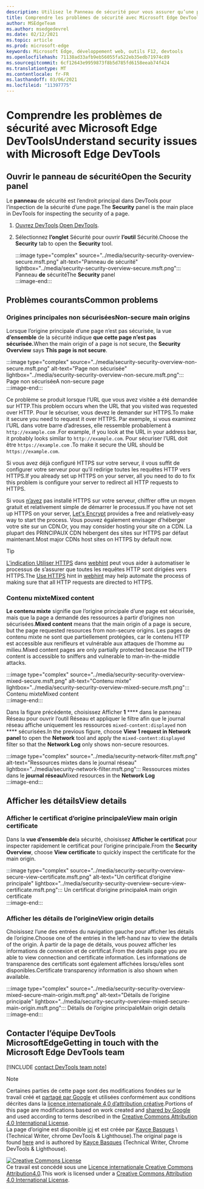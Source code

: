 ```yaml
---
description: Utilisez le Panneau de sécurité pour vous assurer qu’une page est entièrement protégée par HTTPS.
title: Comprendre les problèmes de sécurité avec Microsoft Edge DevTools
author: MSEdgeTeam
ms.author: msedgedevrel
ms.date: 02/12/2021
ms.topic: article
ms.prod: microsoft-edge
keywords: Microsoft Edge, développement web, outils F12, devtools
ms.openlocfilehash: 71138ad33afb9eb56055fa522eb35edb71974c89
ms.sourcegitcommit: 6cf12643e9959873f8b5d785fd6158eeab74f424
ms.translationtype: MT
ms.contentlocale: fr-FR
ms.lasthandoff: 03/06/2021
ms.locfileid: "11397775"
---
```

<!-- Copyright Kayce Basques 

   Licensed under the Apache License, Version 2.0 (the "License");
   you may not use this file except in compliance with the License.
   You may obtain a copy of the License at

       https://www.apache.org/licenses/LICENSE-2.0

   Unless required by applicable law or agreed to in writing, software
   distributed under the License is distributed on an "AS IS" BASIS,
   WITHOUT WARRANTIES OR CONDITIONS OF ANY KIND, either express or implied.
   See the License for the specific language governing permissions and
   limitations under the License.  -->  

# <a name="understand-security-issues-with-microsoft-edge-devtools"></a><span data-ttu-id="92418-104">Comprendre les problèmes de sécurité avec Microsoft Edge DevTools</span><span class="sxs-lookup"><span data-stu-id="92418-104">Understand security issues with Microsoft Edge DevTools</span></span>  

  

<!--Use the **Security** Panel in [Microsoft Edge DevTools][MicrosoftEdgeDevTools] to make sure HTTPS is properly implemented on a page.  Navigate to **Why HTTPS Matters** to learn why every website should be protected with HTTPS, even sites that do not handle sensitive user data.  -->  

<!--todo: add section when why-https is available -->  

## <a name="open-the-security-panel"></a><span data-ttu-id="92418-105">Ouvrir le panneau de sécurité</span><span class="sxs-lookup"><span data-stu-id="92418-105">Open the Security panel</span></span>  

<span data-ttu-id="92418-106">Le **panneau** de sécurité est l’endroit principal dans DevTools pour l’inspection de la sécurité d’une page.</span><span class="sxs-lookup"><span data-stu-id="92418-106">The **Security** panel is the main place in DevTools for inspecting the security of a page.</span></span>  

1.  <span data-ttu-id="92418-107">[Ouvrez DevTools][DevToolsOpen].</span><span class="sxs-lookup"><span data-stu-id="92418-107">[Open DevTools][DevToolsOpen].</span></span>  
1.  <span data-ttu-id="92418-108">Sélectionnez **l’onglet** Sécurité pour ouvrir **l’outil** Sécurité.</span><span class="sxs-lookup"><span data-stu-id="92418-108">Choose the **Security** tab to open the **Security** tool.</span></span>  
    
    :::image type="complex" source="../media/security-security-overview-secure.msft.png" alt-text="Panneau de sécurité" lightbox="../media/security-security-overview-secure.msft.png":::
       <span data-ttu-id="92418-110">Panneau **de** sécurité</span><span class="sxs-lookup"><span data-stu-id="92418-110">The **Security** panel</span></span>  
    :::image-end:::  
    
## <a name="common-problems"></a><span data-ttu-id="92418-111">Problèmes courants</span><span class="sxs-lookup"><span data-stu-id="92418-111">Common problems</span></span>  

### <a name="non-secure-main-origins"></a><span data-ttu-id="92418-112">Origines principales non sécurisées</span><span class="sxs-lookup"><span data-stu-id="92418-112">Non-secure main origins</span></span>  

<span data-ttu-id="92418-113">Lorsque l’origine principale d’une page n’est pas sécurisée, la vue **d’ensemble** de la sécurité indique **que cette page n’est pas sécurisée.**</span><span class="sxs-lookup"><span data-stu-id="92418-113">When the main origin of a page is not secure, the **Security Overview** says **This page is not secure**.</span></span>  

:::image type="complex" source="../media/security-security-overview-non-secure.msft.png" alt-text="Page non sécurisée" lightbox="../media/security-security-overview-non-secure.msft.png":::
   <span data-ttu-id="92418-115">Page non sécurisée</span><span class="sxs-lookup"><span data-stu-id="92418-115">A non-secure page</span></span>  
:::image-end:::  

<span data-ttu-id="92418-116">Ce problème se produit lorsque l’URL que vous avez visitée a été demandée sur HTTP.</span><span class="sxs-lookup"><span data-stu-id="92418-116">This problem occurs when the URL that you visited was requested over HTTP.</span></span>  <span data-ttu-id="92418-117">Pour le sécuriser, vous devez le demander sur HTTPS.</span><span class="sxs-lookup"><span data-stu-id="92418-117">To make it secure you need to request it over HTTPS.</span></span>  <span data-ttu-id="92418-118">Par exemple, si vous examinez l’URL dans votre barre d’adresses, elle ressemble probablement à `http://example.com` .</span><span class="sxs-lookup"><span data-stu-id="92418-118">For example, if you look at the URL in your address bar, it probably looks similar to `http://example.com`.</span></span>  <span data-ttu-id="92418-119">Pour sécuriser l’URL doit être `https://example.com` .</span><span class="sxs-lookup"><span data-stu-id="92418-119">To make it secure the URL should be `https://example.com`.</span></span>  

<span data-ttu-id="92418-120">Si vous avez déjà configuré HTTPS sur votre serveur, il vous suffit de configurer votre serveur pour qu’il redirige toutes les requêtes HTTP vers HTTPS.</span><span class="sxs-lookup"><span data-stu-id="92418-120">If you already set up HTTPS on your server, all you need to do to fix this problem is configure your server to redirect all HTTP requests to HTTPS.</span></span>  

<span data-ttu-id="92418-121">Si vous [n’avez][LetsEncrypt] pas installé HTTPS sur votre serveur, chiffrer offre un moyen gratuit et relativement simple de démarrer le processus.</span><span class="sxs-lookup"><span data-stu-id="92418-121">If you have not set up HTTPS on your server, [Let's Encrypt][LetsEncrypt] provides a free and relatively-easy way to start the process.</span></span>  <span data-ttu-id="92418-122">Vous pouvez également envisager d’héberger votre site sur un CDN.</span><span class="sxs-lookup"><span data-stu-id="92418-122">Or, you may consider hosting your site on a CDN.</span></span>  <span data-ttu-id="92418-123">La plupart des PRINCIPAUX CDN hébergent des sites sur HTTPS par défaut maintenant.</span><span class="sxs-lookup"><span data-stu-id="92418-123">Most major CDNs host sites on HTTPS by default now.</span></span>  

> [!TIP]
> <span data-ttu-id="92418-124">[L’indication Utiliser HTTPS][WebhintUseHttps] dans [webhint][Webhint] peut vous aider à automatiser le processus de s’assurer que toutes les requêtes HTTP sont dirigées vers HTTPS.</span><span class="sxs-lookup"><span data-stu-id="92418-124">The [Use HTTPS][WebhintUseHttps] hint in [webhint][Webhint] may help automate the process of making sure that all HTTP requests are directed to HTTPS.</span></span>  

### <a name="mixed-content"></a><span data-ttu-id="92418-125">Contenu mixte</span><span class="sxs-lookup"><span data-stu-id="92418-125">Mixed content</span></span>  

<span data-ttu-id="92418-126">**Le contenu mixte** signifie que l’origine principale d’une page est sécurisée, mais que la page a demandé des ressources à partir d’origines non sécurisées.</span><span class="sxs-lookup"><span data-stu-id="92418-126">**Mixed content** means that the main origin of a page is secure, but the page requested resources from non-secure origins.</span></span>  <span data-ttu-id="92418-127">Les pages de contenu mixte ne sont que partiellement protégées, car le contenu HTTP est accessible aux renifleurs et vulnérable aux attaques de l’homme au milieu.</span><span class="sxs-lookup"><span data-stu-id="92418-127">Mixed content pages are only partially protected because the HTTP content is accessible to sniffers and vulnerable to man-in-the-middle attacks.</span></span>  

:::image type="complex" source="../media/security-security-overview-mixed-secure.msft.png" alt-text="Contenu mixte" lightbox="../media/security-security-overview-mixed-secure.msft.png":::
   <span data-ttu-id="92418-129">Contenu mixte</span><span class="sxs-lookup"><span data-stu-id="92418-129">Mixed content</span></span>  
:::image-end:::  

<span data-ttu-id="92418-130">Dans la figure précédente, choisissez Afficher **1** \*\*\*\* dans le panneau Réseau pour ouvrir l’outil Réseau et appliquer le filtre afin que le journal réseau affiche uniquement les ressources `mixed-content:displayed` non \*\*\*\* sécurisées.</span><span class="sxs-lookup"><span data-stu-id="92418-130">In the previous figure, choose **View 1 request in Network panel** to open the **Network** tool and apply the `mixed-content:displayed` filter so that the **Network Log** only shows non-secure resources.</span></span>  

:::image type="complex" source="../media/security-network-filter.msft.png" alt-text="Ressources mixtes dans le journal réseau" lightbox="../media/security-network-filter.msft.png":::
   <span data-ttu-id="92418-132">Ressources mixtes dans le **journal réseau**</span><span class="sxs-lookup"><span data-stu-id="92418-132">Mixed resources in the **Network Log**</span></span>  
:::image-end:::  

## <a name="view-details"></a><span data-ttu-id="92418-133">Afficher les détails</span><span class="sxs-lookup"><span data-stu-id="92418-133">View details</span></span>  

### <a name="view-main-origin-certificate"></a><span data-ttu-id="92418-134">Afficher le certificat d’origine principale</span><span class="sxs-lookup"><span data-stu-id="92418-134">View main origin certificate</span></span>  

<span data-ttu-id="92418-135">Dans la **vue d’ensemble de**la sécurité, choisissez **Afficher le certificat** pour inspecter rapidement le certificat pour l’origine principale.</span><span class="sxs-lookup"><span data-stu-id="92418-135">From the **Security Overview**, choose **View certificate** to quickly inspect the certificate for the main origin.</span></span>  

:::image type="complex" source="../media/security-security-overview-secure-view-certificate.msft.png" alt-text="Un certificat d’origine principale" lightbox="../media/security-security-overview-secure-view-certificate.msft.png":::
   <span data-ttu-id="92418-137">Un certificat d’origine principale</span><span class="sxs-lookup"><span data-stu-id="92418-137">A main origin certificate</span></span>  
:::image-end:::  

### <a name="view-origin-details"></a><span data-ttu-id="92418-138">Afficher les détails de l’origine</span><span class="sxs-lookup"><span data-stu-id="92418-138">View origin details</span></span>  

<span data-ttu-id="92418-139">Choisissez l’une des entrées du navigation gauche pour afficher les détails de l’origine.</span><span class="sxs-lookup"><span data-stu-id="92418-139">Choose one of the entries in the left-hand nav to view the details of the origin.</span></span>  <span data-ttu-id="92418-140">À partir de la page de détails, vous pouvez afficher les informations de connexion et de certificat.</span><span class="sxs-lookup"><span data-stu-id="92418-140">From the details page you are able to view connection and certificate information.</span></span>  <span data-ttu-id="92418-141">Les informations de transparence des certificats sont également affichées lorsqu’elles sont disponibles.</span><span class="sxs-lookup"><span data-stu-id="92418-141">Certificate transparency information is also shown when available.</span></span>  

:::image type="complex" source="../media/security-security-overview-mixed-secure-main-origin.msft.png" alt-text="Détails de l’origine principale" lightbox="../media/security-security-overview-mixed-secure-main-origin.msft.png":::
   <span data-ttu-id="92418-143">Détails de l’origine principale</span><span class="sxs-lookup"><span data-stu-id="92418-143">Main origin details</span></span>  
:::image-end:::  

## <a name="getting-in-touch-with-the-microsoft-edge-devtools-team"></a><span data-ttu-id="92418-144">Contacter l’équipe DevTools MicrosoftEdge</span><span class="sxs-lookup"><span data-stu-id="92418-144">Getting in touch with the Microsoft Edge DevTools team</span></span>  

[!INCLUDE [contact DevTools team note](../includes/contact-devtools-team-note.md)]  

<!-- links -->  

[MicrosoftEdgeDevTools]: ../../devtools-guide-chromium/index.md "Outils de développement Microsoft Edge (Chromium) | Documents Microsoft"  
[DevToolsOpen]: ../open/index.md "Ouvrez Microsoft Edge DevTools | Documents Microsoft"  

[LetsEncrypt]: https://letsencrypt.org "Chiffrement - Certificats SSL/TLS gratuits"  

[Webhint]: https://webhint.io "webhint"  
[WebhintUseHttps]: https://webhint.io/docs/user-guide/hints/hint-https-only "Utiliser le protocole HTTPS | documentation webhint"  

<!--[mixed]: /web/fundamentals/security/prevent-mixed-content/what-is-mixed-content ""  -->

> [!NOTE]
> <span data-ttu-id="92418-150">Certaines parties de cette page sont des modifications fondées sur le travail créé et [partagé par Google][GoogleSitePolicies] et utilisées conformément aux conditions décrites dans la [licence internationale 4,0 d’attribution créative][CCA4IL].</span><span class="sxs-lookup"><span data-stu-id="92418-150">Portions of this page are modifications based on work created and [shared by Google][GoogleSitePolicies] and used according to terms described in the [Creative Commons Attribution 4.0 International License][CCA4IL].</span></span>  
> <span data-ttu-id="92418-151">La page d’origine est disponible [ici](https://developers.google.com/web/tools/chrome-devtools/security/index) et est créée par [Kayce Basques][KayceBasques] \ (Technical Writer, chrome DevTools \& Lighthouse\).</span><span class="sxs-lookup"><span data-stu-id="92418-151">The original page is found [here](https://developers.google.com/web/tools/chrome-devtools/security/index) and is authored by [Kayce Basques][KayceBasques] \(Technical Writer, Chrome DevTools \& Lighthouse\).</span></span>  

[![Creative Commons License][CCby4Image]][CCA4IL]  
<span data-ttu-id="92418-153">Ce travail est concédé sous une [Licence internationale Creative Commons Attribution4.0][CCA4IL].</span><span class="sxs-lookup"><span data-stu-id="92418-153">This work is licensed under a [Creative Commons Attribution 4.0 International License][CCA4IL].</span></span>  

[CCA4IL]: https://creativecommons.org/licenses/by/4.0  
[CCby4Image]: https://i.creativecommons.org/l/by/4.0/88x31.png  
[GoogleSitePolicies]: https://developers.google.com/terms/site-policies  
[KayceBasques]: https://developers.google.com/web/resources/contributors/kaycebasques  
